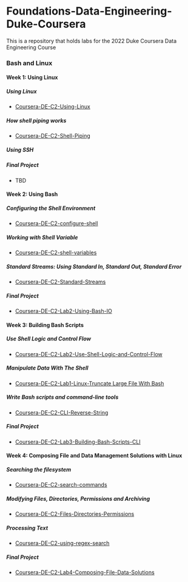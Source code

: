 # Foundations-Data-Engineering-Duke-Coursera
This is a repository that holds labs for the 2022 Duke Coursera Data Engineering Course

### Bash and Linux

#### Week 1:  Using Linux

##### Using Linux

* [Coursera-DE-C2-Using-Linux](https://github.com/noahgift/Coursera-DE-C2-Using-Linux/edit/main/README.md)

##### How shell piping works

* [Coursera-DE-C2-Shell-Piping](https://github.com/noahgift/Coursera-DE-C2-Shell-Piping/blob/main/README.md)

##### Using SSH
##### Final Project
* TBD

#### Week 2:  Using Bash
##### Configuring the Shell Environment

* [Coursera-DE-C2-configure-shell](https://github.com/noahgift/Coursera-DE-C2-configure-shell)

##### Working with Shell Variable

* [Coursera-DE-C2-shell-variables](https://github.com/noahgift/Coursera-DE-C2-shell-variables)

##### Standard Streams: Using Standard In, Standard Out, Standard Error

* [Coursera-DE-C2-Standard-Streams](https://github.com/noahgift/Coursera-DE-C2-Standard-Streams)

##### Final Project
* [Coursera-DE-C2-Lab2-Using-Bash-IO](https://github.com/noahgift/Coursera-DE-C2-Lab2-Using-Bash)

#### Week 3:  Building Bash Scripts
##### Use Shell Logic and Control Flow

* [Coursera-DE-C2-Lab2-Use-Shell-Logic-and-Control-Flow](https://github.com/noahgift/Coursera-DE-C2-Use-Shell-Logic-and-Control-Flow)

##### Manipulate Data With The Shell

* [Coursera-DE-C2-Lab1-Linux-Truncate Large File With Bash](https://github.com/noahgift/coursera-de-c2-lab1-linux)

##### Write Bash scripts and command-line tools

* [Coursera-DE-C2-CLI-Reverse-String](https://github.com/noahgift/Coursera-DE-C2-bash-cli-reverse-string)

##### Final Project
* [Coursera-DE-C2-Lab3-Building-Bash-Scripts-CLI](https://github.com/noahgift/Coursera-DE-C2-Lab3-Building-Bash-Scripts)

#### Week 4:  Composing File and Data Management Solutions with Linux
##### Searching the filesystem

* [Coursera-DE-C2-search-commands](https://github.com/noahgift/Coursera-DE-C2-search-commands)

##### Modifying Files, Directories, Permissions and Archiving

* [Coursera-DE-C2-Files-Directories-Permissions](https://github.com/noahgift/Coursera-DE-C2-Files-Directories-Permissions)

##### Processing Text

* [Coursera-DE-C2-using-regex-search](https://github.com/noahgift/Coursera-DE-C2-using-regex-search)

##### Final Project
* [Coursera-DE-C2-Lab4-Composing-File-Data-Solutions](https://github.com/noahgift/Coursera-DE-C2-Lab4-Composing-File-Data-Solutions)



